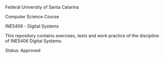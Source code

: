 Federal University of Santa Catarina

Computer Science Course

INE5406 - Digital Systems

This repository contains exercises, tests and work practice of the discipline of INE5406 Digital Systems.

Status: Approved

